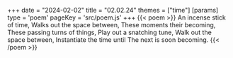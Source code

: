 +++
date = "2024-02-02"
title = "02.02.24"
themes = ["time"]
[params]
  type = 'poem'
  pageKey = 'src/poem.js'
+++
{{< poem >}}
An incense stick of time,
Walks out the space between,
These moments their becoming,
These passing turns of things,
Play out a snatching tune,
Walk out the space between,
Instantiate the time until
The next is soon becoming.
{{< /poem >}}